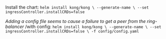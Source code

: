 Install the chart:
`helm install kong/kong \
 --generate-name \
 --set ingressController.installCRDs=false 
 `
 
*Adding a config file seems to cause
a failure to get a peer from the ring-balancer* /with config:
`helm install kong/kong \
 --generate-name \
 --set ingressController.installCRDs=false \
 -f config/config.yaml
 `
